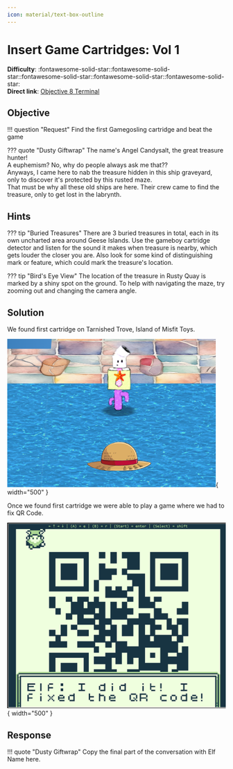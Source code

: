 ```yaml
---
icon: material/text-box-outline
---
```


# Insert Game Cartridges: Vol 1

**Difficulty**: :fontawesome-solid-star::fontawesome-solid-star::fontawesome-solid-star::fontawesome-solid-star::fontawesome-solid-star:<br/>
**Direct link**: [Objective 8 Terminal](https://gamegosling.com/vol1-uWn1t6xv4VKPZ6FN)

## Objective

!!! question "Request"
    Find the first Gamegosling cartridge and beat the game


??? quote "Dusty Giftwrap"
    The name's Angel Candysalt, the great treasure hunter!<br/>
    A euphemism? No, why do people always ask me that??<br/>
    Anyways, I came here to nab the treasure hidden in this ship graveyard, only to discover it's protected by this rusted maze.<br/>
    That must be why all these old ships are here. Their crew came to find the treasure, only to get lost in the labrynth.


## Hints

??? tip "Buried Treasures"
    There are 3 buried treasures in total, each in its own uncharted area around Geese Islands. Use the gameboy cartridge detector and listen for the sound it makes when treasure is nearby, which gets louder the closer you are. Also look for some kind of distinguishing mark or feature, which could mark the treasure's location.

??? tip "Bird's Eye View"
    The location of the treasure in Rusty Quay is marked by a shiny spot on the ground. To help with navigating the maze, try zooming out and changing the camera angle.

## Solution

We found first cartridge on Tarnished Trove, Island of Misfit Toys.

![Victory!](../img/objectives/o8/hat.png){ width="500" }

Once we found first cartridge we were able to play a game where we had to fix QR Code. 

![Victory!](../img/objectives/o8/qr.png){ width="500" }


## Response

!!! quote "Dusty Giftwrap"
    Copy the final part of the conversation with Elf Name here.
